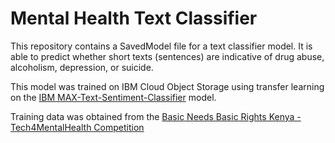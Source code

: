 # Mental Health Text Classifier 
This repository contains a SavedModel file for a text classifier model. It is able to predict whether short texts (sentences) are indicative of drug abuse, alcoholism, depression, or suicide. 

This model was trained on IBM Cloud Object Storage using transfer learning on the [IBM MAX-Text-Sentiment-Classifier](https://github.com/IBM/MAX-Text-Sentiment-Classifier) model. 

Training data was obtained from the [Basic Needs Basic Rights Kenya - Tech4MentalHealth Competition](https://zindi.africa/competitions/basic-needs-basic-rights-kenya-tech4mentalhealth)
